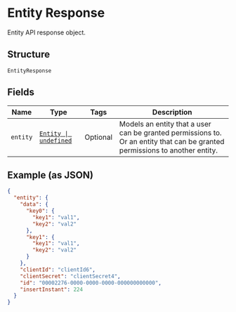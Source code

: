 
# Entity Response

Entity API response object.

## Structure

`EntityResponse`

## Fields

| Name | Type | Tags | Description |
|  --- | --- | --- | --- |
| `entity` | [`Entity \| undefined`](../../doc/models/entity.md) | Optional | Models an entity that a user can be granted permissions to. Or an entity that can be granted permissions to another entity. |

## Example (as JSON)

```json
{
  "entity": {
    "data": {
      "key0": {
        "key1": "val1",
        "key2": "val2"
      },
      "key1": {
        "key1": "val1",
        "key2": "val2"
      }
    },
    "clientId": "clientId6",
    "clientSecret": "clientSecret4",
    "id": "00002276-0000-0000-0000-000000000000",
    "insertInstant": 224
  }
}
```

